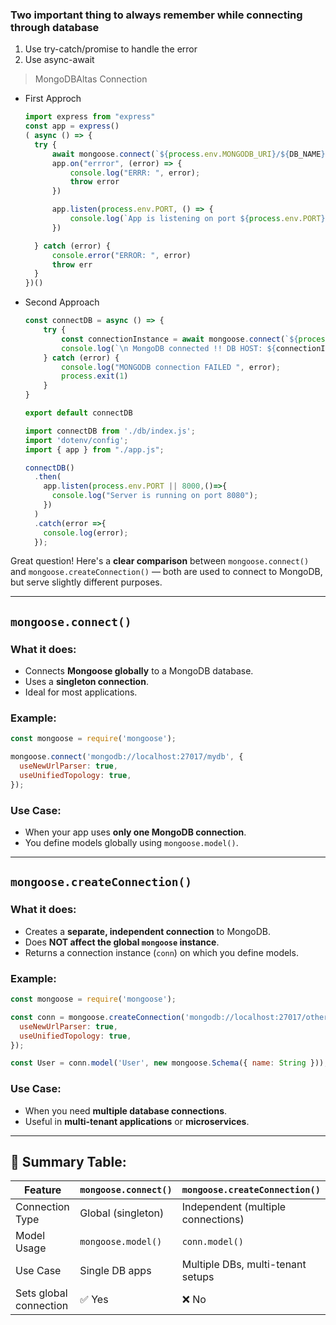 ### Two important thing to always remember while connecting through database
1. Use try-catch/promise to handle the error
2. Use async-await

>MongoDBAltas  Connection
  - First Approch
      ```index.js
    import express from "express"
    const app = express()
    ( async () => {
        try {
            await mongoose.connect(`${process.env.MONGODB_URI}/${DB_NAME}`)
            app.on("errror", (error) => {
                console.log("ERRR: ", error);
                throw error
            })

            app.listen(process.env.PORT, () => {
                console.log(`App is listening on port ${process.env.PORT}`);
            })

        } catch (error) {
            console.error("ERROR: ", error)
            throw err
        }
    })()
      ```
- Second Approach
    ```db/index.js
    const connectDB = async () => {
        try {
            const connectionInstance = await mongoose.connect(`${process.env.MONGODB_URI}/${DB_NAME}`)
            console.log(`\n MongoDB connected !! DB HOST: ${connectionInstance.connection.host}`);
        } catch (error) {
            console.log("MONGODB connection FAILED ", error);
            process.exit(1)
        }
    }

    export default connectDB
    ```
    ```index.js
    import connectDB from './db/index.js';
    import 'dotenv/config';
    import { app } from "./app.js";

    connectDB()
      .then(
        app.listen(process.env.PORT || 8000,()=>{
          console.log("Server is running on port 8080");
        })
      )
      .catch(error =>{
        console.log(error);
      });
    ```
Great question! Here's a **clear comparison** between `mongoose.connect()` and `mongoose.createConnection()` — both are used to connect to MongoDB, but serve slightly different purposes.

---

##  `mongoose.connect()`

###  What it does:
- Connects **Mongoose globally** to a MongoDB database.
- Uses a **singleton connection**.
- Ideal for most applications.

###  Example:
```javascript
const mongoose = require('mongoose');

mongoose.connect('mongodb://localhost:27017/mydb', {
  useNewUrlParser: true,
  useUnifiedTopology: true,
});
```

###  Use Case:
- When your app uses **only one MongoDB connection**.
- You define models globally using `mongoose.model()`.

---

##  `mongoose.createConnection()`

###  What it does:
- Creates a **separate, independent connection** to MongoDB.
- Does **NOT affect the global `mongoose` instance**.
- Returns a connection instance (`conn`) on which you define models.

###  Example:
```javascript
const mongoose = require('mongoose');

const conn = mongoose.createConnection('mongodb://localhost:27017/otherdb', {
  useNewUrlParser: true,
  useUnifiedTopology: true,
});

const User = conn.model('User', new mongoose.Schema({ name: String }));
```

###  Use Case:
- When you need **multiple database connections**.
- Useful in **multi-tenant applications** or **microservices**.

---

## 🧠 Summary Table:

| Feature                | `mongoose.connect()`           | `mongoose.createConnection()`       |
|------------------------|--------------------------------|--------------------------------------|
| Connection Type        | Global (singleton)             | Independent (multiple connections)   |
| Model Usage            | `mongoose.model()`             | `conn.model()`                       |
| Use Case               | Single DB apps                 | Multiple DBs, multi-tenant setups    |
| Sets global connection | ✅ Yes                         | ❌ No                                 |

